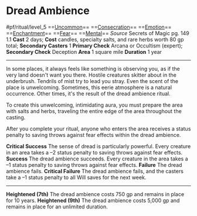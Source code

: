 # Dread Ambience
#pf/ritual/level_5
==[Uncommon](../../../Traits/Uncommon.md)== ==[Consecration](Consecration)== ==[Emotion](../../../Traits/Emotion.md)== ==[Enchantment](../../../Traits/Enchantment.md)== ==[Fear](../../Spells/Level%201/Fear.md)== ==[Mental](../../../Traits/Mental.md)==
*Source* Secrets of Magic pg. 149 1.1
**Cast** 2 days; **Cost** candles, specialty salts, and rare herbs worth 80 gp total; **Secondary Casters** 1
**Primary Check** Arcana or Occultism (expert); **Secondary Check** Deception
**Area** 1 square mile
**Duration** 1 year

---
In some places, it always feels like something is observing you, as if the very land doesn't want you there. Hostile creatures skitter about in the underbrush. Tendrils of mist try to lead you stray. Even the scent of the place is unwelcoming. Sometimes, this eerie atmosphere is a natural occurrence. Other times, it's the result of the dread ambience ritual.

To create this unwelcoming, intimidating aura, you must prepare the area with salts and herbs, traveling the entire edge of the area throughout the casting.

After you complete your ritual, anyone who enters the area receives a status penalty to saving throws against fear effects within the dread ambience.

**Critical Success** The sense of dread is particularly powerful. Every creature in an area takes a –2 status penalty to saving throws against fear effects.
**Success** The dread ambience succeeds. Every creature in the area takes a –1 status penalty to saving throws against fear effects.
**Failure** The dread ambience fails.
**Critical Failure** The dread ambience fails, and the casters take a –1 status penalty to all Will saves for the next week.

<hr>

**Heightened (7th)** The dread ambience costs 750 gp and remains in place for 10 years.
**Heightened (9th)** The dread ambience costs 5,000 gp and remains in place for an unlimited duration.